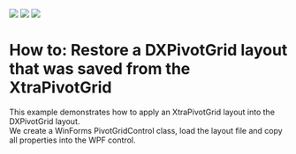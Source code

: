 <!-- default badges list -->
![](https://img.shields.io/endpoint?url=https://codecentral.devexpress.com/api/v1/VersionRange/128578902/10.2.3%2B)
[![](https://img.shields.io/badge/Open_in_DevExpress_Support_Center-FF7200?style=flat-square&logo=DevExpress&logoColor=white)](https://supportcenter.devexpress.com/ticket/details/E2189)
[![](https://img.shields.io/badge/📖_How_to_use_DevExpress_Examples-e9f6fc?style=flat-square)](https://docs.devexpress.com/GeneralInformation/403183)
<!-- default badges end -->
# How to: Restore a DXPivotGrid layout that was saved from the XtraPivotGrid


<p>This example demonstrates how to apply an XtraPivotGrid layout into the DXPivotGrid layout.<br />
We create a WinForms PivotGridControl class, load the layout file and copy all properties into the WPF control.</p>

<br/>


